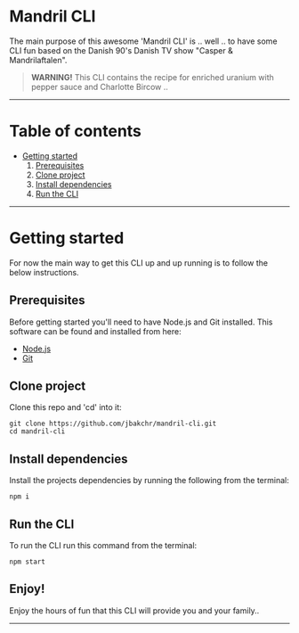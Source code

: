 # Mandril CLI

The main purpose of this awesome 'Mandril CLI' is .. well .. to have some CLI fun based on the Danish 90's Danish TV show "Casper & Mandrilaftalen".

> **WARNING!** This CLI contains the recipe for enriched uranium with pepper sauce and Charlotte Bircow ..

---

# Table of contents

- [Getting started](#getting-started)
  1. [Prerequisites](#prerequisites)
  2. [Clone project](#clone-project)
  3. [Install dependencies](#install-dependencies)
  4. [Run the CLI](#run-the-cli)

---

# Getting started

For now the main way to get this CLI up and up running is to follow the below instructions.

## Prerequisites

Before getting started you'll need to have Node.js and Git installed. This software can be found and installed from here:

- [Node.js](https://nodejs.org/en/)
- [Git](https://git-scm.com/)

## Clone project

Clone this repo and 'cd' into it:

```
git clone https://github.com/jbakchr/mandril-cli.git
cd mandril-cli
```

## Install dependencies

Install the projects dependencies by running the following from the terminal:

```
npm i
```

## Run the CLI

To run the CLI run this command from the terminal:

```
npm start
```

## Enjoy!

Enjoy the hours of fun that this CLI will provide you and your family..

---
